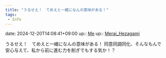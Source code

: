 ```yaml
---
title: "うるせえ！　てめえと一緒になんの意味がある！"
tags:
 - Info
---
```


date: 2024-12-20T14:08:41+09:00
up:: [Me](Bar/Novel/Chaos/Me.md)
up:: [Merai_Hezagami](Bar/Novel/Nacaria/Merai_Hezagami.md)

うるせえ！　てめえと一緒になんの意味がある！
同意同調同化、そんなもんで安心与えて、私から前に進む力を削ぎでもする気か！？